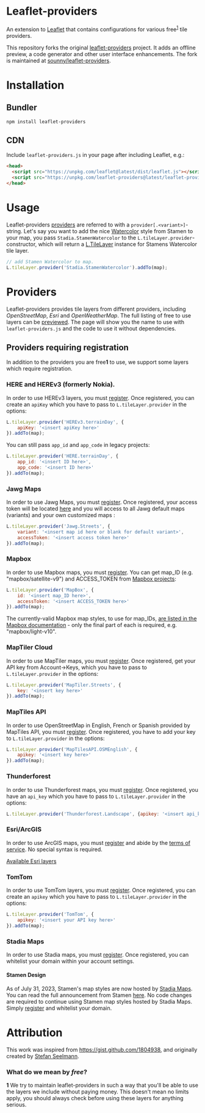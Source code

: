 Leaflet-providers
=================
An extension to [Leaflet](http://leafletjs.com/) that contains configurations for various free<sup>[1](#what-is-free)</sup> tile providers.

This repository forks the original [leaflet-providers](https://github.com/leaflet-extras/leaflet-providers) project. It adds an offline preview, a code generator and other user interface enhancements. The fork is maintained at [sounny/leaflet-providers](https://github.com/sounny/leaflet-providers).

# Installation

## Bundler

```shell
npm install leaflet-providers
```

## CDN

Include `leaflet-providers.js` in your page after including Leaflet, e.g.:

```html
<head>
  <script src="https://unpkg.com/leaflet@latest/dist/leaflet.js"></script>
  <script src="https://unpkg.com/leaflet-providers@latest/leaflet-providers.js"></script>
</head>
```

# Usage

Leaflet-providers [providers](#providers) are referred to with a `provider[.<variant>]`-string. Let's say you want to add the nice [Watercolor](http://maps.stamen.com/#watercolor/) style from Stamen to your map, you pass `Stadia.StamenWatercolor` to the `L.tileLayer.provider`-constructor, which will return a [L.TileLayer](http://leafletjs.com/reference.html#tilelayer) instance for Stamens Watercolor tile layer.

```Javascript
// add Stamen Watercolor to map.
L.tileLayer.provider('Stadia.StamenWatercolor').addTo(map);
```

# Providers

Leaflet-providers provides tile layers from different providers, including *OpenStreetMap*, *Esri* and *OpenWeatherMap*. The full listing of free to use layers can be [previewed](https://sounny.github.io/leaflet-providers/preview/index.html). The page will show you the name to use with `leaflet-providers.js` and the code to use it without dependencies.

## Providers requiring registration

In addition to the providers you are free<b id="what-is-free">1</b> to use, we support some layers which require registration.

### HERE and HEREv3 (formerly Nokia).

In order to use HEREv3 layers, you must [register](http://developer.here.com/). Once registered, you can create an `apiKey` which you have to pass to `L.tileLayer.provider` in the options:

```Javascript
L.tileLayer.provider('HEREv3.terrainDay', {
    apiKey: '<insert apiKey here>'
}).addTo(map);
```

You can still pass `app_id` and `app_code` in legacy projects:

```Javascript
L.tileLayer.provider('HERE.terrainDay', {
    app_id: '<insert ID here>',
    app_code: '<insert ID here>'
}).addTo(map);
```

### Jawg Maps

In order to use Jawg Maps, you must [register](https://www.jawg.io/lab). Once registered, your access token will be located [here](https://www.jawg.io/lab/access-tokens) and you will access to all Jawg default maps (variants) and your own customized maps :

```JavaScript
L.tileLayer.provider('Jawg.Streets', {
    variant: '<insert map id here or blank for default variant>',
    accessToken: '<insert access token here>'
}).addTo(map);
```

### Mapbox

In order to use Mapbox maps, you must [register](https://tiles.mapbox.com/signup). You can get map_ID (e.g. "mapbox/satellite-v9") and ACCESS_TOKEN from [Mapbox projects](https://www.mapbox.com/projects):
```JavaScript
L.tileLayer.provider('MapBox', {
    id: '<insert map_ID here>',
    accessToken: '<insert ACCESS_TOKEN here>'
}).addTo(map);
```

The currently-valid Mapbox map styles, to use for map_IDs, [are listed in the Mapbox documentation](https://docs.mapbox.com/api/maps/#mapbox-styles) - only the final part of each is required, e.g. "mapbox/light-v10".

### MapTiler Cloud

In order to use MapTiler maps, you must [register](https://cloud.maptiler.com/). Once registered, get your API key from Account->Keys, which you have to pass to `L.tileLayer.provider` in the options:
```JavaScript
L.tileLayer.provider('MapTiler.Streets', {
    key: '<insert key here>'
}).addTo(map);
```

### MapTiles API

In order to use OpenStreetMap in English, French or Spanish provided by MapTiles API, you must [register](https://www.maptilesapi.com/). Once registered, you have to add your key to `L.tileLayer.provider` in the options:
```JavaScript
L.tileLayer.provider('MapTilesAPI.OSMEnglish', {
    apikey: '<insert key here>'
}).addTo(map);
```

### Thunderforest

In order to use Thunderforest maps, you must [register](https://thunderforest.com/pricing/). Once registered, you have an `api_key` which you have to pass to `L.tileLayer.provider` in the options:
```JavaScript
L.tileLayer.provider('Thunderforest.Landscape', {apikey: '<insert api_key here>'}).addTo(map);
```

### Esri/ArcGIS

In order to use ArcGIS maps, you must [register](https://developers.arcgis.com/en/sign-up/) and abide by the [terms of service](https://developers.arcgis.com/en/terms/). No special syntax is required.

[Available Esri layers](https://sounny.github.io/leaflet-providers/preview/#filter=Esri)

### TomTom

In order to use TomTom layers, you must [register](https://developer.tomtom.com/user/register). Once registered, you can create an `apikey` which you have to pass to `L.tileLayer.provider` in the options:

```Javascript
L.tileLayer.provider('TomTom', {
    apikey: '<insert your API key here>'
}).addTo(map);
```

### Stadia Maps

In order to use Stadia maps, you must [register](https://client.stadiamaps.com/signup/). Once registered, you can whitelist your domain within your account settings.

#### Stamen Design

As of July 31, 2023, Stamen's map styles are now hosted by [Stadia Maps](#stadia-maps). You can read the full
announcement from Stamen [here](http://maps.stamen.com/stadia-partnership/). No code changes are required to continue
using Stamen map styles hosted by Stadia Maps. Simply [register](https://client.stadiamaps.com/signup/) and whitelist
your domain.

# Attribution

This work was inspired from <https://gist.github.com/1804938>, and originally created by [Stefan Seelmann](https://github.com/seelmann).

### What do we mean by *free*?
<b id="what-is-free">1</b>
We try to maintain leaflet-providers in such a way that you'll be able to use the layers we include without paying money.
This doesn't mean no limits apply, you should always check before using these layers for anything serious.
